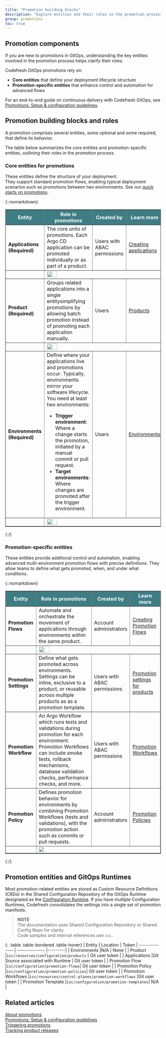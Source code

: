 ```yaml
---
title: "Promotion building blocks"
description: "Explore entities and their roles in the promotion process"
group: promotions
toc: true
---
```


## Promotion components
If you are new to promotions in GitOps, understanding the key entities involved in the promotion process helps clarify their roles.

Codefresh GitOps promotions rely on:
* **Core entities** that define your deployment lifecycle structure
* **Promotion-specific entities** that enhance control and automation for advanced flows

For an end-to-end guide on continuous delivery with Codefresh GitOps, see [Promotions: Setup & configuration guidelines]({{site.baseurl}}/docs/promotions/create-promotion-sequence/). 

## Promotion building blocks and roles

A promotion comprises several entities, some optional and some required, that define its behavior.

The table below summarizes the core entities and promotion-specific entities, outlining their roles in the promotion process.


### Core entities for promotions
These entities define the structure of your deployment.<br>They support standard promotion flows, enabling typical deployment scenarios such as promotions between two environments. See our [quick starts on promotions]({{site.baseurl}}/docs/gitops-quick-start/gitops-quick-start/#promoting-applications).

{::nomarkdown}
<table border="1" width="100%">
  <tr style="background-color: #3f7d84; color: white;">
    <th width="20%">Entity</th>
    <th width="50%">Role in promotions</th>
    <th width="10%">Created by</th>
    <th width="20%">Learn more</th>
  </tr>
  <tr>
    <td><strong>Applications (Required)</strong></td>
    <td>The core units of promotions. Each Argo CD application can be promoted individually or as part of a product.</td>
    <td>Users with ABAC permissions</td>
    <td><a href="https://codefresh.io/docs/docs/deployments/gitops/create-application/">Creating applications</a></td>
  </tr>
  <tr>
    <td></td>
    <td colspan="3"><img src="../../../images/gitops-promotions/components/applications.png" style="max-width: 100%; height: 30%;">
  </tr>  
  <tr>
    <td><strong>Product (Required)</strong></td>
    <td>Groups related applications into a single entitysimplifying promotions by allowing batch promotion instead of promoting each application manually.</td>
    <td>Users</td>
    <td><a href="https://codefresh.io/docs/docs/products/about-products/">Products</a></td>
  </tr>
  <tr>
    <td></td>
    <td colspan="3"><img src="../../../images/gitops-promotions/components/products.png" style="max-width: 100%; height: 30%;">
  </tr>
  <tr>
    <td><strong>Environments (Required)</strong></td>
    <td>Define where your applications live and promotions occur. Typically, environments mirror your software lifecycle.<br>
      You need at least two environments:
      <ul>
        <li><strong>Trigger environment</strong>: Where a change starts the promotion, initiated by a manual commit or pull request.</li>
        <li><strong>Target environments</strong>: Where changes are promoted after the trigger environment.</li>
      </ul>
    </td>
    <td>Users</td>
    <td><a href="https://codefresh.io/docs/docs/environments/environments-overview/">Environments</a></td>
  </tr>
  <tr>
    <td></td>
    <td colspan="3"><img src="../../../images/gitops-promotions/components/environments.png" style="max-width: 100%; height: 30%;">
  </tr>
</table>
{:/}

### Promotion-specific entities
These entities provide additional control and automation, enabling advanced multi-environment promotion flows with precise definitions. They allow teams to define what gets promoted, when, and under what conditions.

{::nomarkdown}
<table border="1" width="100%">
  <tr style="background-color: #3f7d84; color: white;">
    <th width="20%">Entity</th>
    <th width="50%">Role in promotions</th>
    <th width="10%">Created by</th>
    <th width="20%">Learn more</th>
  </tr>
  <tr>
    <td><strong>Promotion Flows</strong></td>
    <td>Automate and orchestrate the movement of applications through environments within the same product.</td>
    <td>Account administrators</td>
    <td><a href="https://codefresh.io/docs/docs/promotions/promotion-flow/">Creating Promotion Flows</a></td>
  </tr>
  <tr>
    <td></td>
    <td colspan="3"><img src="../../../images/gitops-promotions/components/promotion-flow.png" style="max-width: 100%; height: 30%;">
  </tr>
  <tr>
    <td><strong>Promotion Settings</strong></td>
    <td>Define what gets promoted across environments. Settings can be inline, exclusive to a product, or reusable across multiple products as  as a promotion template.</td>
    <td>Users with ABAC permissions</td>
    <td><a href="https://codefresh.io/docs/docs/products/configure-product-settings/">Promotion settings for products</a></td>
  </tr>
    <tr>
    <td><strong>Promotion Workflow</strong></td>
    <td>An Argo Workflow which runs tests and validations during promotion for each environment. Promotion Workflows can include smoke tests, rollback mechanisms, database validation checks, performance checks, and more.</td>
    <td>Users with ABAC permissions</td>
    <td><a href="https://codefresh.io/docs/docs/promotions/promotion-workflow/">Promotion Workflows</a></td>
  </tr>
  <tr>
    <td><strong>Promotion Policy</strong></td>
    <td>Defines promotion behavior for environments by combining Promotion Workflows (tests and validations), with the promotion action such as commits or pull requests.</td>
    <td>Account administrators</td>
    <td><a href="https://codefresh.io/docs/docs/promotions/promotion-policy/">Promotion Policies</a></td>
  </tr>
  <tr>
    <td></td>
    <td colspan="4"><img src="../../../images/gitops-promotions/components/promotion-policy.png" style="max-width: 100%; height: auto;"">
  </tr>
</table>

{:/}



## Promotion entities and GitOps Runtimes

Most promotion-related entities are stored as Custom Resource Definitions (CRDs) in the Shared Configuration Repository of the GitOps Runtime designated as the [Configuration Runtime]({{site.baseurl}}/docs/installation/gitops/configuration-runtime/). 
If you have multiple Configuration Runtimes, Codefresh consolidates the settings into a single set of promotion manifests.

>**NOTE**  
The documentation uses Shared Configuration Repository or Shared Config Repo for clarity.  
Code samples and internal references use `isc`.


{: .table .table-bordered .table-hover}
| Entity             | Location              | Token
| --------------    | --------------           |---------|
| Environments           |N/A | None  |
| Product                |`isc/resources/configuration/products` | Git user token |
| Applications           |Git Source associated with Runtime | Git user token |
| Promotion Flow         |`isc/configuration/promotion-flows`| Git user token |
| Promotion Policy       |`isc/configuration/promotion-policies`| Git user token |
| Promotion Workflows    |`isc/resources/control-planes/promotion-workflows` |Git user token |
| Promotion Template     |`isc/configuration/promotion-templates`| N/A |



## Related articles
[About promotions]({{site.baseurl}}/docs/promotions/promotions-overview/)  
[Promotions: Setup & configuration guidelines]({{site.baseurl}}/docs/promotions/create-promotion-sequence/)  
[Triggering promotions]({{site.baseurl}}/docs/promotions/trigger-promotions/)  
[Tracking product releases]({{site.baseurl}}/docs/promotions/product-releases/)  



